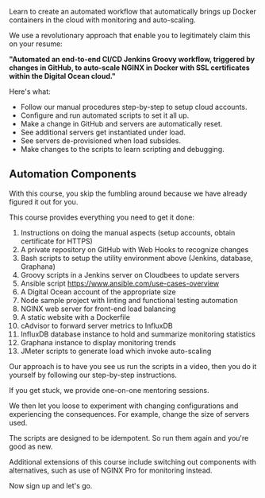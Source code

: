 Learn to create an automated workflow that automatically brings up Docker containers in the cloud with monitoring and auto-scaling.

We use a revolutionary approach that enable you to legitimately claim this on your resume:

   <strong>"Automated an end-to-end CI/CD Jenkins Groovy workflow, triggered by changes in GitHub, to auto-scale NGINX in Docker with SSL certificates within the Digital Ocean cloud."</strong>

Here's what:

* Follow our manual procedures step-by-step to setup cloud accounts.
* Configure and run automated scripts to set it all up.
* Make a change in GitHub and servers are automatically reset.
* See additional servers get instantiated under load.
* See servers de-provisioned when load subsides.
* Make changes to the scripts to learn scripting and debugging.

## Automation Components

With this course, you skip the fumbling around because we have already figured it out for you.

This course provides everything you need to get it done:

1. Instructions on doing the manual aspects (setup accounts, obtain certificate for HTTPS)
2. A private repository on GitHub with Web Hooks to recognize changes
3. Bash scripts to setup the utility environment above (Jenkins, database, Graphana)
4. Groovy scripts in a Jenkins server on Cloudbees to update servers
5. Ansible script https://www.ansible.com/use-cases-overview
6. A Digital Ocean account of the appropriate size
7. Node sample project with linting and functional testing automation
8. NGINX web server for front-end load balancing
9. A static website with a Dockerfile
10. cAdvisor to forward server metrics to InfluxDB
11. InfluxDB database instance to hold and summarize monitoring statistics
12. Graphana instance to display monitoring trends
13. JMeter scripts to generate load which invoke auto-scaling

Our approach is to have you see us run the scripts in a video,
then you do it yourself by following our step-by-step instructions.

If you get stuck, we provide one-on-one mentoring sessions.

We then let you loose to experiment with changing configurations and experiencing the consequences.
For example, change the size of servers used.

The scripts are designed to be idempotent.
So run them again and you're good as new.

Additional extensions of this course include switching out components with alternatives,
such as use of NGINX Pro for monitoring instead.

Now sign up and let's go.

